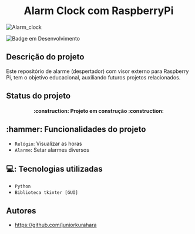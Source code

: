 <h1 align="center"> Alarm Clock com RaspberryPi </h1>


![Alarm_clock](https://user-images.githubusercontent.com/68716232/173868477-a55d0021-26a0-4bb8-a08d-c57fda067243.jpg)

![Badge em Desenvolvimento](http://img.shields.io/static/v1?label=STATUS&message=EM%20DESENVOLVIMENTO&color=GREEN&style=for-the-badge)

<h2> Descrição do projeto </h2>
<p> Este repositório de alarme (despertador) com visor externo para Raspberry Pi, tem o objetivo educacional, auxiliando futuros projetos relacionados. </p>

<h2> Status do projeto </h2>
<h4 align="center">  :construction: Projeto em construção :construction: </h4>

<h2> :hammer: Funcionalidades do projeto </h2>

- `Relógio`: Visualizar as horas
- `Alarme`: Setar alarmes diversos

<h2> 💻: Tecnologias utilizadas </h2>

- `Python`
- `Biblioteca tkinter [GUI]`

<h2> Autores </h2>


- https://github.com/juniorkurahara


